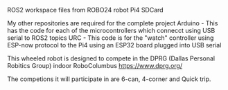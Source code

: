 ROS2 workspace files from ROBO24 robot Pi4 SDCard

My other repositories are required for the complete project
Arduino - This has the code for each of the microcontrollers which connecct using USB serial to ROS2 topics
URC - This code is for the "watch" controller using ESP-now protocol to the Pi4 using an ESP32 board plugged into USB serial

This wheeled robot is designed to compete in the DPRG (Dallas Personal Robitics Group) indoor RoboColumbus 
https://www.dprg.org/

The competions it will participate in are 6-can, 4-corner and Quick trip.
